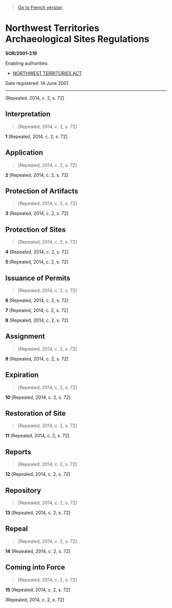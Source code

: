 > [Go to French version](/fr/Règlements/Décrets,%20ordonnances%20et%20règlements%20statutaires/2001/219.md)

# Northwest Territories Archaeological Sites Regulations

**SOR/2001-219**

Enabling authorities: 
- [NORTHWEST TERRITORIES ACT](/en/Acts/Statutes%20of%20Canada/2014/c.%202,%20s.%202.md)

Date registered: 14 June 2001

----------


[Repealed, 2014, c. 2, s. 72]



## Interpretation
> [Repealed, 2014, c. 2, s. 72]



**1** [Repealed, 2014, c. 2, s. 72]




## Application
> [Repealed, 2014, c. 2, s. 72]



**2** [Repealed, 2014, c. 2, s. 72]




## Protection of Artifacts
> [Repealed, 2014, c. 2, s. 72]



**3** [Repealed, 2014, c. 2, s. 72]




## Protection of Sites
> [Repealed, 2014, c. 2, s. 72]



**4** [Repealed, 2014, c. 2, s. 72]



**5** [Repealed, 2014, c. 2, s. 72]




## Issuance of Permits
> [Repealed, 2014, c. 2, s. 72]



**6** [Repealed, 2014, c. 2, s. 72]



**7** [Repealed, 2014, c. 2, s. 72]



**8** [Repealed, 2014, c. 2, s. 72]




## Assignment
> [Repealed, 2014, c. 2, s. 72]



**9** [Repealed, 2014, c. 2, s. 72]




## Expiration
> [Repealed, 2014, c. 2, s. 72]



**10** [Repealed, 2014, c. 2, s. 72]




## Restoration of Site
> [Repealed, 2014, c. 2, s. 72]



**11** [Repealed, 2014, c. 2, s. 72]




## Reports
> [Repealed, 2014, c. 2, s. 72]



**12** [Repealed, 2014, c. 2, s. 72]




## Repository
> [Repealed, 2014, c. 2, s. 72]



**13** [Repealed, 2014, c. 2, s. 72]




## Repeal
> [Repealed, 2014, c. 2, s. 72]



**14** [Repealed, 2014, c. 2, s. 72]




## Coming into Force
> [Repealed, 2014, c. 2, s. 72]



**15** [Repealed, 2014, c. 2, s. 72]


[Repealed, 2014, c. 2, s. 72]


